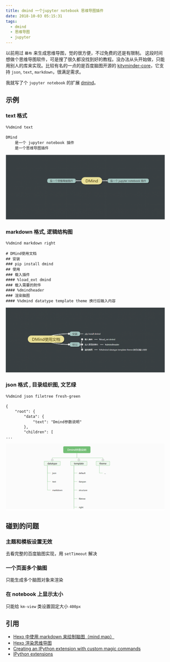 ```yaml
---
title: dmind 一个jupyter notebook 思维导图插件
date: 2018-10-03 05:15:31
tags:
  - dmind
  - 思维导图
  - jupyter
---
```


以前用过 `幕布` 来生成思维导图，觉的很方便，不过免费的还是有限制。 这段时间想做个思维导图软件，可是搜了很久都没找到好的教程。没办法从头开始做，只能用别人的库来实现。比较有名的一点的是百度脑图开源的 [kityminder-core](https://github.com/fex-team/kityminder-core)，它支持 `json`, `text`, `markdown`，很满足需求。

我就写了个 `jupyter notebook` 的扩展 [dmind](https://github.com/dust8/dmind)。

## 示例

### text 格式

```
%%dmind text

DMind
    是一个 jupyter notebook 插件
    是一个思维导图插件
```

![text 格式](/assert/2018-10-03-1.png)

### markdown 格式, 逻辑结构图

```
%%dmind markdown right

# DMind使用文档
## 安装
### pip install dmind
## 使用
### 载入插件
#### %load_ext dmind
### 载入需要的附件
#### %dmindheader
### 渲染脑图
#### %%dmind datatype template theme 换行后输入内容
```

![markdown 格式, 逻辑结构图](/assert/2018-10-03-2.png)

### json 格式 , 目录组织图, 文艺绿

```
%%dmind json filetree fresh-green

{
    "root": {
        "data": {
            "text": "Dmind参数说明"
        },
        "children": [
...
```

![json 格式 , 目录组织图, 文艺绿](/assert/2018-10-03-3.png)

## 碰到的问题

### 主题和模板设置无效

去看完整的百度脑图实现，用 `setTimeout` 解决

### 一个页面多个脑图

只能生成多个脑图对象来渲染

### 在 notebook 上显示太小

只能给 `km-view` 类设置固定大小 `400px`

## 引用

- [Hexo 中使用 markdown 来绘制脑图（mind map）](https://qsli.github.io/2017/01/01/markdown-mindmap/)
- [Hexo 渲染思维导图](https://hargao.top/2018/07/24/hexo-mindmap.html)
- [Creating an IPython extension with custom magic commands](https://ipython-books.github.io/14-creating-an-ipython-extension-with-custom-magic-commands/)
- [IPython extensions](https://ipython.readthedocs.io/en/stable/config/extensions/index.html)
